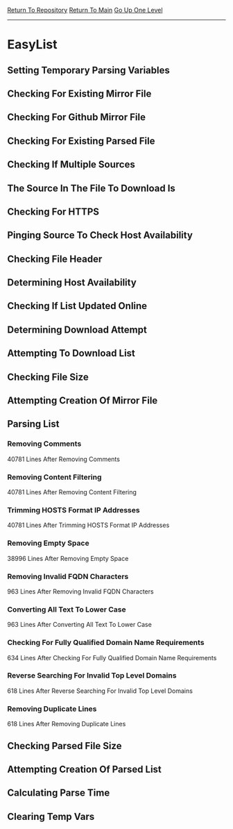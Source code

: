 [Return To Repository](https://github.com/deathbybandaid/piholeparser/)
[Return To Main](https://github.com/deathbybandaid/piholeparser/blob/master/RecentRunLogs/Mainlog.md)
[Go Up One Level](https://github.com/deathbybandaid/piholeparser/blob/master/RecentRunLogs/TopLevelScripts/30-Processing-Blacklists.md)
____________________________________
# EasyList
## Setting Temporary Parsing Variables
## Checking For Existing Mirror File
## Checking For Github Mirror File
## Checking For Existing Parsed File
## Checking If Multiple Sources
## The Source In The File To Download Is
## Checking For HTTPS
## Pinging Source To Check Host Availability
## Checking File Header
## Determining Host Availability
## Checking If List Updated Online
## Determining Download Attempt
## Attempting To Download List
## Checking File Size
## Attempting Creation Of Mirror File
## Parsing List
### Removing Comments
40781 Lines After Removing Comments
### Removing Content Filtering
40781 Lines After Removing Content Filtering
### Trimming HOSTS Format IP Addresses
40781 Lines After Trimming HOSTS Format IP Addresses
### Removing Empty Space
38996 Lines After Removing Empty Space
### Removing Invalid FQDN Characters
963 Lines After Removing Invalid FQDN Characters
### Converting All Text To Lower Case
963 Lines After Converting All Text To Lower Case
### Checking For Fully Qualified Domain Name Requirements
634 Lines After Checking For Fully Qualified Domain Name Requirements
### Reverse Searching For Invalid Top Level Domains
618 Lines After Reverse Searching For Invalid Top Level Domains
### Removing Duplicate Lines
618 Lines After Removing Duplicate Lines
## Checking Parsed File Size
## Attempting Creation Of Parsed List
## Calculating Parse Time
## Clearing Temp Vars
